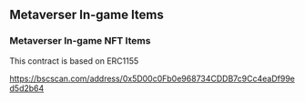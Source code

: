 ## Metaverser In-game Items

### Metaverser In-game NFT Items

This contract is based on ERC1155

https://bscscan.com/address/0x5D00c0Fb0e968734CDDB7c9Cc4eaDf99ed5d2b64
